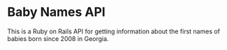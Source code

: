 # Baby Names API

This is a Ruby on Rails API for getting information about the first names of babies born since 2008 in Georgia.